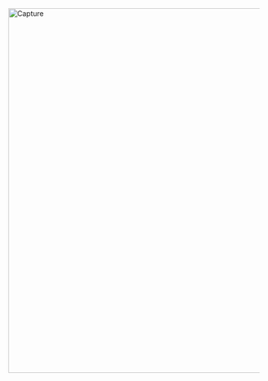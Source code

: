 <img width="729" alt="Capture" src="https://github.com/user-attachments/assets/b5675d37-2bc1-4b74-b317-fa7772314071" />
